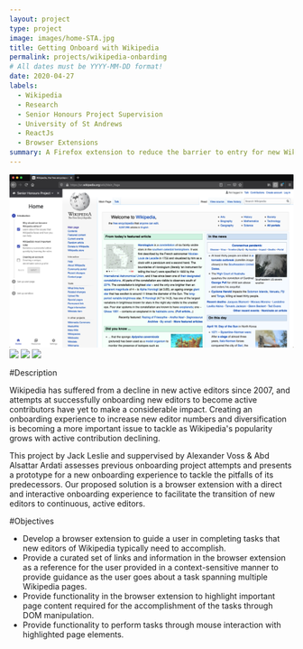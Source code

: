 ```yaml
---
layout: project
type: project
image: images/home-STA.jpg
title: Getting Onboard with Wikipedia
permalink: projects/wikipedia-onbarding
# All dates must be YYYY-MM-DD format!
date: 2020-04-27
labels:
  - Wikipedia
  - Research
  - Senior Honours Project Supervision
  - University of St Andrews
  - ReactJs
  - Browser Extensions
summary: A Firefox extension to reduce the barrier to entry for new Wikipedia users.
---
```


<div class="ui small rounded images">
  <img class="ui image" src="../images/SH-J-1.4.png">
  <img class="ui image" src="../images/SH-J-1.6.jpg">
  <img class="ui image" src="../images/SH-J-2.1.jpg">
  <img class="ui image" src="../images/build.jpg">
</div>

#Description

Wikipedia has suffered from a decline in new active editors since 2007, and attempts at successfully onboarding new editors to become active contributors have yet to make a considerable impact. Creating an onboarding experience to increase new editor numbers and diversification is becoming a more important issue to tackle as Wikipedia's popularity grows with active contribution declining. 

This project by Jack Leslie and suppervised by Alexander Voss & Abd Alsattar Ardati assesses previous onboarding project attempts and presents a prototype for a new onboarding experience to tackle the pitfalls of its predecessors. Our proposed solution is a browser extension with a direct and interactive onboarding experience to facilitate the transition of new editors to continuous, active editors.

#Objectives

- Develop a browser extension to guide a user in completing tasks that new editors of
Wikipedia typically need to accomplish.
- Provide a curated set of links and information in the browser extension as a reference for
the user provided in a context-sensitive manner to provide guidance as the user goes
about a task spanning multiple Wikipedia pages.
- Provide functionality in the browser extension to highlight important page content
required for the accomplishment of the tasks through DOM manipulation.
- Provide functionality to perform tasks through mouse interaction with highlighted page
elements.


